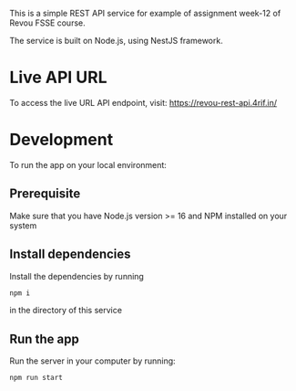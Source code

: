 This is a simple REST API service for example of assignment week-12 of Revou FSSE course.

The service is built on Node.js, using NestJS framework.

# Live API URL

To access the live URL API endpoint, visit: https://revou-rest-api.4rif.in/

# Development

To run the app on your local environment:

## Prerequisite

Make sure that you have Node.js version >= 16 and NPM installed on your system

## Install dependencies

Install the dependencies by running

```sh
npm i
```

in the directory of this service

## Run the app

Run the server in your computer by running:

```sh
npm run start
```